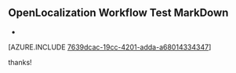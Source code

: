 ## OpenLocalization Workflow Test MarkDown
* 

[AZURE.INCLUDE [7639dcac-19cc-4201-adda-a68014334347](calleeMd1.md)]

 
thanks!